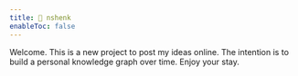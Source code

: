```yaml
---
title: 📡 nshenk
enableToc: false
---
```



Welcome. This is a new project to post my ideas online. The intention is to build a personal knowledge graph over time. Enjoy your stay.


